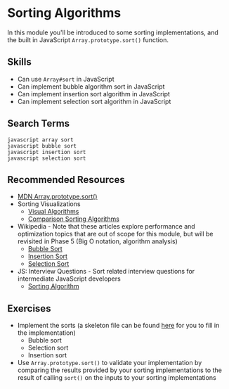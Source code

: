 # Sorting Algorithms

In this module you'll be introduced to some sorting implementations, and the
built in JavaScript `Array.prototype.sort()` function.


## Skills


- Can use `Array#sort` in JavaScript
- Can implement bubble algorithm sort in JavaScript
- Can implement insertion sort algorithm in JavaScript
- Can implement selection sort algorithm in JavaScript


## Search Terms


```
javascript array sort
javascript bubble sort
javascript insertion sort
javascript selection sort
```

## Recommended Resources

- [MDN Array.prototype.sort()](https://developer.mozilla.org/en-US/docs/Web/JavaScript/Reference/Global_Objects/Array/sort?v=example)
- Sorting Visualizations
    - [Visual Algorithms](https://visualgo.net/en/sorting)
    - [Comparison Sorting Algorithms](https://www.cs.usfca.edu/~galles/visualization/ComparisonSort.html)
- Wikipedia - Note that these articles explore performance and optimization topics that are out of scope for this module, but will be revisited in Phase 5 (Big O notation, algorithm analysis)
    - [Bubble Sort](https://en.wikipedia.org/wiki/Bubble_sort)
    - [Insertion Sort](https://en.wikipedia.org/wiki/Insertion_sort)
    - [Selection Sort](https://en.wikipedia.org/wiki/Selection_sort)
- JS: Interview Questions - Sort related interview questions for intermediate JavaScript developers
    - [Sorting Algorithm](https://khan4019.github.io/front-end-Interview-Questions/sort.html)

## Exercises
- Implement the sorts (a skeleton file can be found [here](./index.js) for you to fill in the implementation)
    - Bubble sort
    - Selection sort
    - Insertion sort
- Use `Array.prototype.sort()` to validate your implementation by comparing the results provided by your sorting implementations to the result of calling `sort()` on the inputs to your sorting implementations

